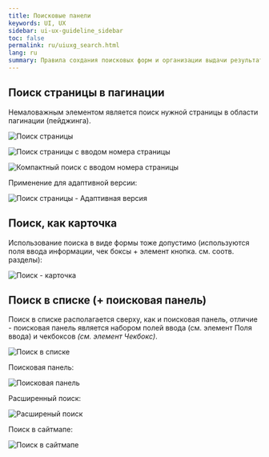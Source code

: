 ```yaml
---
title: Поисковые панели
keywords: UI, UX
sidebar: ui-ux-guideline_sidebar
toc: false
permalink: ru/uiuxg_search.html
lang: ru
summary: Правила сохдания поисковых форм и организации выдачи результатов поиска.
---
```


## Поиск страницы в пагинации

Немаловажным элементом является поиск нужной страницы в области пагинации (пейджинга).

![Поиск страницы](../../../images/pages/guides/ui-ux-guideline/uiuxg_search/1.png)

![Поиск страницы с вводом номера страницы](../../../images/pages/guides/ui-ux-guideline/uiuxg_search/2.png)

![Компактный поиск с вводом номера страницы](../../../images/pages/guides/ui-ux-guideline/uiuxg_search/3.png)

Применение для адаптивной версии:

![Поиск страницы - Адаптивная версия](../../../images/pages/guides/ui-ux-guideline/uiuxg_search/4.png)

## Поиск, как карточка

Использование поиска в виде формы тоже допустимо (используются поля ввода информации, чек боксы + элемент кнопка. см. соотв. разделы):

![Поиск - карточка](../../../images/pages/guides/ui-ux-guideline/uiuxg_search/5.png)

## Поиск в списке (+ поисковая панель)

Поиск в списке располагается сверху, как и поисковая панель, отличие - поисковая панель является набором полей ввода (см. элемент Поля ввода) и чекбоксов *(см. элемент Чекбокс)*.

![Поиск в списке](../../../images/pages/guides/ui-ux-guideline/uiuxg_search/6.png)

Поисковая панель:

![Поисковая панель](../../../images/pages/guides/ui-ux-guideline/uiuxg_search/7.png)

Расширенный поиск:

![Расширеный поиск](../../../images/pages/guides/ui-ux-guideline/uiuxg_search/8.png)

Поиск в сайтмапе:

![Поиск в сайтмапе](../../../images/pages/guides/ui-ux-guideline/uiuxg_search/9.png)
